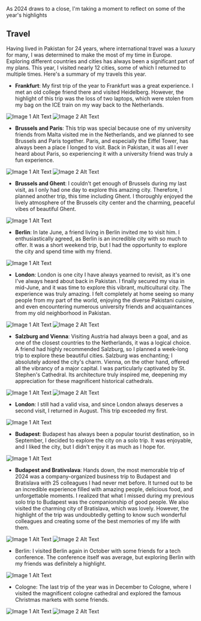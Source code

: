 As 2024 draws to a close, I'm taking a moment to reflect on some of the year's highlights
## Travel
Having lived in Pakistan for 24 years, where international travel was a luxury for many, I was determined to make the most of my time in Europe. Exploring different countries and cities has always been a significant part of my plans. This year, I visited nearly 12 cities, some of which I returned to multiple times. Here's a summary of my travels this year.
- **Frankfurt**: My first trip of the year to Frankfurt was a great experience. I met an old college friend there and visited Heidelberg. However, the highlight of this trip was the loss of two laptops, which were stolen from my bag on the ICE train on my way back to the Netherlands.

![Image 1 Alt Text](../images/frankfurt-1.jpeg) ![Image 2 Alt Text](../images/frankfurt-2.jpeg) 

- **Brussels and Paris**: This trip was special because one of my university friends from Malta visited me in the Netherlands, and we planned to see Brussels and Paris together. Paris, and especially the Eiffel Tower, has always been a place I longed to visit. Back in Pakistan, it was all I ever heard about Paris, so experiencing it with a university friend was truly a fun experience.

![Image 1 Alt Text](../images/brussels-1.jpeg) ![Image 2 Alt Text](../images/paris-1.jpeg) 

- **Brussels and Ghent**: I couldn't get enough of Brussels during my last visit, as I only had one day to explore this amazing city. Therefore, I planned another trip, this time including Ghent. I thoroughly enjoyed the lively atmosphere of the Brussels city center and the charming, peaceful vibes of beautiful Ghent.

![Image 1 Alt Text](../images/ghent-1.jpeg) 

- **Berlin**: In late June, a friend living in Berlin invited me to visit him. I enthusiastically agreed, as Berlin is an incredible city with so much to offer. It was a short weekend trip, but I had the opportunity to explore the city and spend time with my friend.

![Image 1 Alt Text](../images/berlin-1.jpeg)

- **London**: London is one city I have always yearned to revisit, as it's one I've always heard about back in Pakistan. I finally secured my visa in mid-June, and it was time to explore this vibrant, multicultural city. The experience was truly amazing. I felt completely at home seeing so many people from my part of the world, enjoying the diverse Pakistani cuisine, and even encountering numerous university friends and acquaintances from my old neighborhood in Pakistan.

![Image 1 Alt Text](../images/london-1.jpeg) ![Image 2 Alt Text](../images/london-2.jpeg) 

- **Salzburg and Vienna**: Visiting Austria had always been a goal, and as one of the closest countries to the Netherlands, it was a logical choice. A friend had highly recommended Salzburg, so I planned a week-long trip to explore these beautiful cities. Salzburg was enchanting; I absolutely adored the city's charm. Vienna, on the other hand, offered all the vibrancy of a major capital. I was particularly captivated by St. Stephen's Cathedral. Its architecture truly inspired me, deepening my appreciation for these magnificent historical cathedrals.

![Image 1 Alt Text](../images/salzburg-1.jpeg) ![Image 2 Alt Text](../images/vienna-1.jpeg) 

- **London**: I still had a valid visa, and since London always deserves a second visit, I returned in August. This trip exceeded my first.

![Image 1 Alt Text](../images/london-3.jpeg)

- **Budapest**: Budapest has always been a popular tourist destination, so in September, I decided to explore the city on a solo trip. It was enjoyable, and I liked the city, but I didn't enjoy it as much as I hope for.

![Image 1 Alt Text](../images/budapest-1.jpeg) 

- **Budapest and Brativslava**: Hands down, the most memorable trip of 2024 was a company-organized business trip to Budapest and Bratislava with 25 colleagues I had never met before. It turned out to be an incredible experience filled with amazing people, delicious food, and unforgettable moments. I realized that what I missed during my previous solo trip to Budapest was the companionship of good people. We also visited the charming city of Bratislava, which was lovely. However, the highlight of the trip was undoubtedly getting to know such wonderful colleagues and creating some of the best memories of my life with them.

![Image 1 Alt Text](../images/ibt-1.jpeg) ![Image 2 Alt Text](../images/ibt-2.jpeg) 

- Berlin: I visited Berlin again in October with some friends for a tech conference. The conference itself was average, but exploring Berlin with my friends was definitely a highlight.

![Image 1 Alt Text](../images/berlin-2.jpeg)

- Cologne: The last trip of the year was in December to Cologne, where I visited the magnificent cologne cathedral and explored the famous Christmas markets with some friends.

![Image 1 Alt Text](../images/cologne-1.jpeg) ![Image 2 Alt Text](../images/cologne-2.jpeg) 
